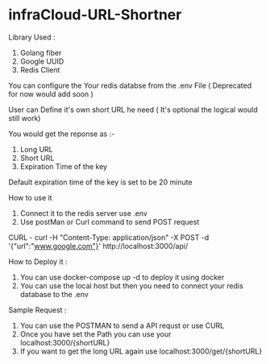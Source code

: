 # infraCloud-URL-Shortner

Library Used : 
1. Golang fiber
2. Google UUID
3. Redis Client 


You can configure the Your redis databse from the .env File ( Deprecated for now would add soon )

User can Define it's own short URL he need ( It's optional the logical would still work)

You would get the reponse as :- 
1. Long URL 
2. Short URL 
3. Expiration Time of the key

Default expiration time of the key is set to be 20 minute

How to use it 
1. Connect it to the redis server use .env
2. Use postMan or Curl command to send POST request 

CURL - curl -H "Content-Type: application/json" -X POST -d '{"url":"www.google.com"}' http://localhost:3000/api/


How to Deploy it : 

1. You can use docker-compose up -d to deploy it using docker
2. You can use the local host but then you need to connect your redis database to the .env

Sample Request : 
1. You can use the POSTMAN to send a API requst or use CURL 
2. Once you have set the Path you can use your  localhost:3000/{shortURL}
3. If you want to get the long URL again use localhost:3000/get/{shortURL}
